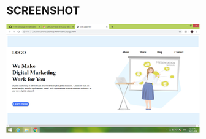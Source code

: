 # SCREENSHOT

![alt text](https://github.com/ReenaSubanandharaj/HTML/blob/master/Screenshot%20(2).png)

